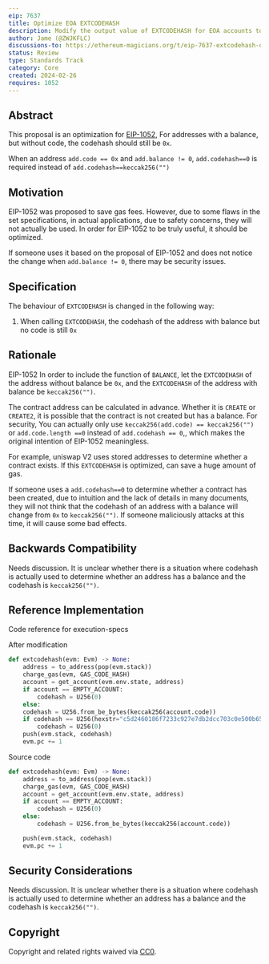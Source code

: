 ```yaml
---
eip: 7637
title: Optimize EOA EXTCODEHASH
description: Modify the output value of EXTCODEHASH for EOA accounts to `0x`
author: Jame (@ZWJKFLC)
discussions-to: https://ethereum-magicians.org/t/eip-7637-extcodehash-optimize/18946
status: Review
type: Standards Track
category: Core
created: 2024-02-26
requires: 1052
---
```




## Abstract

This proposal is an optimization for [EIP-1052](./eip-1052.md),
For addresses with a balance, but without code, the codehash should still be `0x`.

When an address `add.code == 0x` and `add.balance != 0`, `add.codehash==0` is required instead of `add.codehash==keccak256("")`

## Motivation

EIP-1052 was proposed to save gas fees. However, due to some flaws in the set specifications, in actual applications, due to safety concerns, they will not actually be used. In order for EIP-1052 to be truly useful, it should be optimized.

If someone uses it based on the proposal of EIP-1052 and does not notice the change when `add.balance != 0`, there may be security issues.


## Specification

The behaviour of `EXTCODEHASH` is changed in the following way:

1. When calling `EXTCODEHASH`, the codehash of the address with balance but no code is still `0x`


## Rationale

EIP-1052 In order to include the function of `BALANCE`, let the `EXTCODEHASH` of the address without balance be `0x`, and the `EXTCODEHASH` of the address with balance be `keccak256("")`.

The contract address can be calculated in advance. Whether it is  `CREATE` or `CREATE2`, it is possible that the contract is not created but has a balance. For security, You can actually only use `keccak256(add.code) == keccak256("")` or `add.code.length ==0` instead of `add.codehash == 0`,, which makes the original intention of EIP-1052 meaningless.

For example, uniswap V2 uses stored addresses to determine whether a contract exists. If this `EXTCODEHASH` is optimized, can save a huge amount of gas.

If someone uses a `add.codehash==0` to determine whether a contract has been created, due to intuition and the lack of details in many documents, they will not think that the codehash of an address with a balance will change from `0x` to `keccak256("")`. If someone maliciously attacks at this time, it will cause some bad effects.


## Backwards Compatibility

<!-- TODO: -->
Needs discussion.
It is unclear whether there is a situation where codehash is actually used to determine whether an address has a balance and the codehash is `keccak256("")`.


## Reference Implementation

Code reference for execution-specs

After modification

```python
def extcodehash(evm: Evm) -> None:
    address = to_address(pop(evm.stack))
    charge_gas(evm, GAS_CODE_HASH)
    account = get_account(evm.env.state, address)
    if account == EMPTY_ACCOUNT:
        codehash = U256(0)
    else:
	codehash = U256.from_be_bytes(keccak256(account.code))
	if codehash == U256(hexstr="c5d2460186f7233c927e7db2dcc703c0e500b653ca82273b7bfad8045d85a470"):
	    codehash = U256(0)
    push(evm.stack, codehash)
    evm.pc += 1
```


Source code

```python
def extcodehash(evm: Evm) -> None:
    address = to_address(pop(evm.stack))
    charge_gas(evm, GAS_CODE_HASH)
    account = get_account(evm.env.state, address)
    if account == EMPTY_ACCOUNT:
        codehash = U256(0)
    else:
        codehash = U256.from_be_bytes(keccak256(account.code))

    push(evm.stack, codehash)
    evm.pc += 1
```


## Security Considerations

<!-- TODO: -->
Needs discussion.
It is unclear whether there is a situation where codehash is actually used to determine whether an address has a balance and the codehash is `keccak256("")`.


## Copyright

Copyright and related rights waived via [CC0](../LICENSE.md).
 
